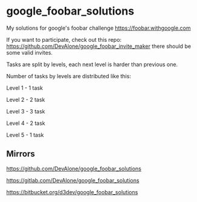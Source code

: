 # google_foobar_solutions

My solutions for google's foobar challenge https://foobar.withgoogle.com

If you want to participate, check out this repo: https://github.com/DevAlone/google_foobar_invite_maker there should be some valid invites.

Tasks are split by levels, each next level is harder than previous one.

Number of tasks by levels are distributed like this:


Level 1 - 1 task

Level 2 - 2 task

Level 3 - 3 task

Level 4 - 2 task

Level 5 - 1 task

## Mirrors

https://github.com/DevAlone/google_foobar_solutions

https://gitlab.com/DevAlone/google_foobar_solutions

https://bitbucket.org/d3dev/google_foobar_solutions
